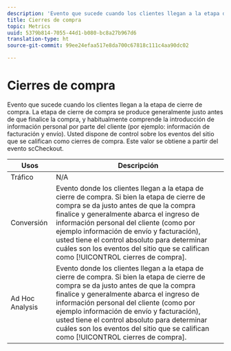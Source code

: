 ```yaml
---
description: 'Evento que sucede cuando los clientes llegan a la etapa de cierre de compra. La etapa de cierre de compra se produce generalmente justo antes de que finalice la compra, y habitualmente comprende la introducción de información personal por parte del cliente (por ejemplo: información de facturación y envío). Usted dispone de control sobre los eventos del sitio que se califican como cierres de compra. Este valor se obtiene a partir del evento scCheckout.'
title: Cierres de compra
topic: Metrics
uuid: 5379b814-7055-44d1-b080-bc8a27b967d6
translation-type: ht
source-git-commit: 99ee24efaa517e8da700c67818c111c4aa90dc02

---
```



# Cierres de compra

Evento que sucede cuando los clientes llegan a la etapa de cierre de compra. La etapa de cierre de compra se produce generalmente justo antes de que finalice la compra, y habitualmente comprende la introducción de información personal por parte del cliente (por ejemplo: información de facturación y envío). Usted dispone de control sobre los eventos del sitio que se califican como cierres de compra. Este valor se obtiene a partir del evento scCheckout.

| Usos | Descripción |
|---|---|
| Tráfico | N/A |
| Conversión | Evento donde los clientes llegan a la etapa de cierre de compra. Si bien la etapa de cierre de compra se da justo antes de que la compra finalice y generalmente abarca el ingreso de información personal del cliente (como por ejemplo información de envío y facturación), usted tiene el control absoluto para determinar cuáles son los eventos del sitio que se califican como [!UICONTROL cierres de compra]. |
| Ad Hoc Analysis | Evento donde los clientes llegan a la etapa de cierre de compra. Si bien la etapa de cierre de compra se da justo antes de que la compra finalice y generalmente abarca el ingreso de información personal del cliente (como por ejemplo información de envío y facturación), usted tiene el control absoluto para determinar cuáles son los eventos del sitio que se califican como [!UICONTROL cierres de compra]. |

